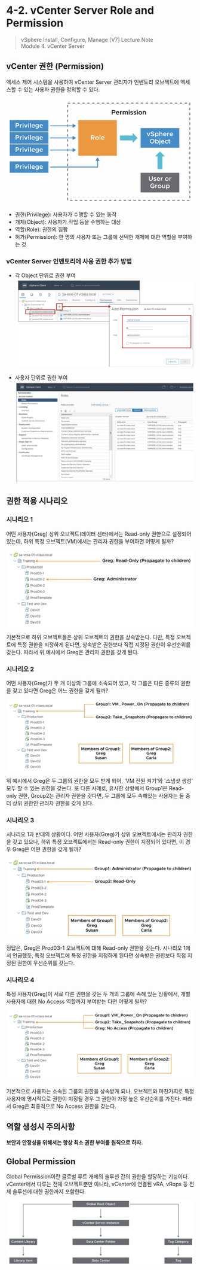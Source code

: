 # 4-2. vCenter Server Role and Permission

> vSphere Install, Configure, Manage [V7] Lecture Note <br>
> Module 4. vCenter Server 

## vCenter 권한 (Permission)

엑세스 제어 시스템을 사용하여 vCenter Server 관리자가 인벤토리 오브젝트에 엑세스할 수 있는 사용자 권한을 정의할 수 있다.

![](images/2021-09-14-10-45-01.png)

- 권한(Privilege): 사용자가 수행할 수 있는 동작
- 개체(Object): 사용자가 작업 등을 수행하는 대상
- 역할(Role): 권한의 집합
- 허가(Permission): 한 명의 사용자 또는 그룹에 선택한 개체에 대한 역할을 부여하는 것

### vCenter Server 인벤토리에 사용 권한 추가 방법

- 각 Object 단위로 권한 부여
![](images/2021-09-14-10-48-16.png)

- 사용자 단위로 권한 부여
![](images/2021-09-14-10-48-31.png)

## 권한 적용 시나리오

### 시나리오 1

어떤 사용자(Greg) 상위 오브젝트(데이터 센터)에서는 Read-only 권한으로 설정되어 있는데, 하위 특정 오브젝트(VM)에서는 관리자 권한을 부여하면 어떻게 될까?

![](images/2021-09-14-10-49-08.png)

기본적으로 하위 오브젝트들은 상위 오브젝트의 권한을 상속받는다. 다만, 특정 오브젝트에 특정 권한을 지정하게 된다면, 상속받은 권한보다 직접 지정된 권한이 우선순위를 갖는다. 따라서 위 예시에서 Greg은 관리자 권한을 갖게 된다.

### 시나리오 2

어떤 사용자(Greg)가 두 개 이상의 그룹에 소속되어 있고, 각 그룹은 다른 종류의 권한을 갖고 있다면 Greg은 어느 권한을 갖게 될까?

![](images/2021-09-14-10-51-21.png)

위 예시에서 Greg은 두 그룹의 권한을 모두 받게 되어, 'VM 전원 켜기'와 '스냅샷 생성' 모두 할 수 있는 권한을 갖는다. 또 다른 사례로, 유사한 상황에서 Group1은 Read-only 권한, Group2는 관리자 권한을 갖다면, 두 그룹에 모두 속해있는 사용자는 둘 중 더 상위 권한인 관리자 권한을 갖게 된다.

### 시나리오 3

시나리오 1과 반대의 상황이다. 어떤 사용자(Greg)가 상위 오브젝트에서는 관리자 권한을 갖고 있으나, 하위 특정 오브젝트에서는 Read-only 권한이 지정되어 있다면, 이 경우 Greg은 어떤 권한을 갖게 될까?

![](images/2021-09-14-10-53-13.png)

정답은, Greg은 Prod03-1 오브젝트에 대해 Read-only 권한을 갖는다. 시나리오 1에서 언급했듯, 특정 오브젝트에 특정 권한을 지정하게 된다면 상속받은 권한보다 직접 지정된 권한이 우선순위를 갖는다.

### 시나리오 4

특정 사용자(Greg)이 서로 다른 권한을 갖는 두 개의 그룹에 속해 있는 상황에서, 개별 사용자에 대한 No Access 역할까지 부여받는 다면 어떻게 될까?

![](images/2021-09-14-10-54-11.png)

기본적으로 사용자는 소속된 그룹의 권한을 상속받게 되나, 오브젝트와 마찬가지로 특정 사용자에 명시적으로 권한이 지정될 경우 그 권한이 가장 높은 우선순위를 가진다. 따라서 Greg은 최종적으로 No Access 권한을 갖는다.

## 역할 생성시 주의사항

**보안과 안정성을 위해서는 항상 최소 권한 부여를 원칙으로 하자.**

## Global Permission

Global Permission이란 글로벌 루트 개체의 솔루션 간의 권한을 할당하는 기능이다. vCenter에서 다루는 전체 오브젝트뿐만 아니라, vCenter에 연결된 vRA, vRops 등 전체 솔루션에 대한 권한까지 포함한다.

![](images/2021-09-14-10-57-30.png)

